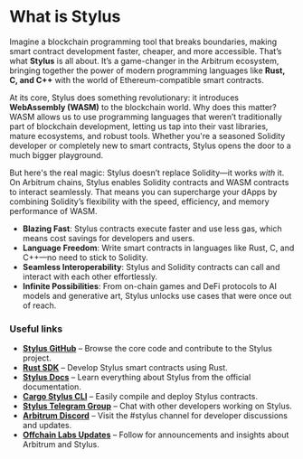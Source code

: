 # What is Stylus  

Imagine a blockchain programming tool that breaks boundaries, making smart contract development faster, cheaper, and more accessible. That’s what **Stylus** is all about. It’s a game-changer in the Arbitrum ecosystem, bringing together the power of modern programming languages like **Rust, C, and C++** with the world of Ethereum-compatible smart contracts.  

At its core, Stylus does something revolutionary: it introduces **WebAssembly (WASM)** to the blockchain world. Why does this matter? WASM allows us to use programming languages that weren’t traditionally part of blockchain development, letting us tap into their vast libraries, mature ecosystems, and robust tools. Whether you're a seasoned Solidity developer or completely new to smart contracts, Stylus opens the door to a much bigger playground.  

But here's the real magic: Stylus doesn’t replace Solidity—it works *with* it. On Arbitrum chains, Stylus enables Solidity contracts and WASM contracts to interact seamlessly. That means you can supercharge your dApps by combining Solidity’s flexibility with the speed, efficiency, and memory performance of WASM.  

- **Blazing Fast**: Stylus contracts execute faster and use less gas, which means cost savings for developers and users.  
- **Language Freedom**: Write smart contracts in languages like Rust, C, and C++—no need to stick to Solidity.  
- **Seamless Interoperability**: Stylus and Solidity contracts can call and interact with each other effortlessly.  
- **Infinite Possibilities**: From on-chain games and DeFi protocols to AI models and generative art, Stylus unlocks use cases that were once out of reach.  

### Useful links

- [**Stylus GitHub**](https://github.com/OffchainLabs/stylus) – Browse the core code and contribute to the Stylus project.  
- [**Rust SDK**](https://github.com/OffchainLabs/stylus-sdk-rs) – Develop Stylus smart contracts using Rust.  
- [**Stylus Docs**](https://docs.arbitrum.io/stylus/stylus-gentle-introduction) – Learn everything about Stylus from the official documentation.  
- [**Cargo Stylus CLI**](https://github.com/OffchainLabs/cargo-stylus) – Easily compile and deploy Stylus contracts.  
- [**Stylus Telegram Group**](https://t.me/arbitrum_stylus) – Chat with other developers working on Stylus.  
- [**Arbitrum Discord**](https://discord.gg/arbitrum) – Visit the #stylus channel for developer discussions and updates.  
- [**Offchain Labs Updates**](https://twitter.com/OffchainLabs) – Follow for announcements and insights about Arbitrum and Stylus.  